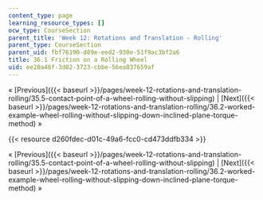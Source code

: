 ```yaml
---
content_type: page
learning_resource_types: []
ocw_type: CourseSection
parent_title: 'Week 12: Rotations and Translation - Rolling'
parent_type: CourseSection
parent_uid: fbf76190-d89e-eed2-930e-51f9ac3bf2a6
title: 36.1 Friction on a Rolling Wheel
uid: ee20a48f-3d82-3723-cbbe-56ea037659af
---
```


« [Previous]({{< baseurl >}}/pages/week-12-rotations-and-translation-rolling/35.5-contact-point-of-a-wheel-rolling-without-slipping) | [Next]({{< baseurl >}}/pages/week-12-rotations-and-translation-rolling/36.2-worked-example-wheel-rolling-without-slipping-down-inclined-plane-torque-method) »

{{< resource d260fdec-d01c-49a6-fcc0-cd473ddfb334 >}}

« [Previous]({{< baseurl >}}/pages/week-12-rotations-and-translation-rolling/35.5-contact-point-of-a-wheel-rolling-without-slipping) | [Next]({{< baseurl >}}/pages/week-12-rotations-and-translation-rolling/36.2-worked-example-wheel-rolling-without-slipping-down-inclined-plane-torque-method) »